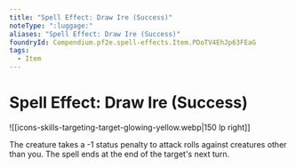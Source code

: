 ```yaml
---
title: "Spell Effect: Draw Ire (Success)"
noteType: ":luggage:"
aliases: "Spell Effect: Draw Ire (Success)"
foundryId: Compendium.pf2e.spell-effects.Item.PDoTV4EhJp63FEaG
tags:
  - Item
---
```


# Spell Effect: Draw Ire (Success)
![[icons-skills-targeting-target-glowing-yellow.webp|150 lp right]]

The creature takes a -1 status penalty to attack rolls against creatures other than you. The spell ends at the end of the target's next turn.
